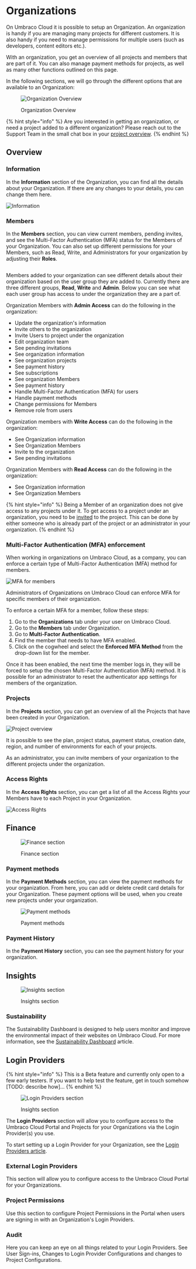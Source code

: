 # Organizations

On Umbraco Cloud it is possible to setup an Organization. An organization is handy if you are managing many projects for different customers. It is also handy if you need to manage permissions for multiple users (such as developers, content editors etc.).

With an organization, you get an overview of all projects and members that are part of it. You can also manage payment methods for projects, as well as many other functions outlined on this page.

In the following sections, we will go through the different options that are available to an Organization:

<figure><img src="../../.gitbook/assets/org-menu-overview.png" alt="Organization Overview"><figcaption><p>Organization Overview</p></figcaption></figure>

{% hint style="info" %}
Are you interested in getting an organization, or need a project added to a different organization? Please reach out to the Support Team in the small chat box in your [project overview](https://www.s1.umbraco.io/projects).
{% endhint %}

## Overview

### Information

In the **Information** section of the Organization, you can find all the details about your Organization. If there are any changes to your details, you can change them here.

![Information](images/Information-v10.png)

### Members

In the **Members** section, you can view current members, pending invites, and see the Multi-Factor Authentication (MFA) status for the Members of your Organization. You can also set up different permissions for your Members, such as Read, Write, and Administrators for your organization by adjusting their **Roles**.

<figure><img src="../../../.gitbook/assets/members.png" alt=""><figcaption></figcaption></figure>

Members added to your organization can see different details about their organization based on the user group they are added to. Currently there are three different groups, **Read**, **Write** and **Admin**. Below you can see what each user group has access to under the organization they are a part of.

Organization Members with **Admin Access** can do the following in the organization:

* Update the organization's information
* Invite others to the organization
* Invite Users to project under the organization
* Edit organization team
* See pending invitations
* See organization information
* See organization projects
* See payment history
* See subscriptions
* See organization Members
* See payment history
* Handle Multi-Factor Authentication (MFA) for users
* Handle payment methods
* Change permissions for Members
* Remove role from users

Organization members with **Write Access** can do the following in the organization:

* See Organization information
* See Organization Members
* Invite to the organization
* See pending invitations

Organization Members with **Read Access** can do the following in the organization:

* See Organization information
* See Organization Members

{% hint style="info" %}
Being a Member of an organization does not give access to any projects under it. To get access to a project under an organization, you need to be [invited](../project-features/users-on-cloud.md) to the project. This can be done by either someone who is already part of the project or an administrator in your organization.
{% endhint %}

### Multi-Factor Authentication (MFA) enforcement

When working in organizations on Umbraco Cloud, as a company, you can enforce a certain type of Multi-Factor Authentication (MFA) method for members.

![MFA for members](images/mfa-page.png)

Administrators of Organizations on Umbraco Cloud can enforce MFA for specific members of their organization.

To enforce a certain MFA for a member, follow these steps:

1. Go to the **Organizations** tab under your user on Umbraco Cloud.
2. Go to the **Members** tab under Organization.
3. Go to **Multi-Factor Authentication**.
4. Find the member that needs to have MFA enabled.
5. Click on the cogwheel and select the **Enforced MFA Method** from the drop-down list for the member.

Once it has been enabled, the next time the member logs in, they will be forced to setup the chosen Multi-Factor Authentication (MFA) method. It is possible for an administrator to reset the authenticator app settings for members of the organization.

### Projects

In the **Projects** section, you can get an overview of all the Projects that have been created in your Organization.

![Project overview](images/org-projects.png)

It is possible to see the plan, project status, payment status, creation date, region, and number of environments for each of your projects.

As an administrator, you can invite members of your organization to the different projects under the organization.

### Access Rights

In the **Access Rights** section, you can get a list of all the Access Rights your Members have to each Project in your Organization.

![Access Rights](images/Access_rights-v10.png)

## Finance
<figure><img src="../../.gitbook/assets/org-menu-finance.png" alt="Finance section"><figcaption><p>Finance section</p></figcaption></figure>

### Payment methods

In the **Payment Methods** section, you can view the payment methods for your organization. From here, you can add or delete credit card details for your Organization. These payment options will be used, when you create new projects under your organization.

<figure><img src="../../.gitbook/assets/image (60).png" alt="Payment methods"><figcaption><p>Payment methods</p></figcaption></figure>

### Payment History

In the **Payment History** section, you can see the payment history for your organization.

## Insights
<figure><img src="../../.gitbook/assets/org-menu-insights.png" alt="Insights section"><figcaption><p>Insights section</p></figcaption></figure>

### Sustainability

The Sustainability Dashboard is designed to help users monitor and improve the environmental impact of their websites on Umbraco Cloud. For more information, see the [Sustainability Dashboard](../../optimize-and-maintain-your-site/monitor-and-troubleshoot/sustainability-dashboard.md) article.

## Login Providers

{% hint style="info" %}
This is a Beta feature and currently only open to a few early testers. If you want to help test the feature, get in touch somehow [TODO: describe how]...
{% endhint %}

<figure><img src="../../.gitbook/assets/org-menu-login-providers.png" alt="Login Providers section"><figcaption><p>Insights section</p></figcaption></figure>

The **Login Providers** section will allow you to configure access to the Umbraco Cloud Portal and Projects for your Organizations via the Login Provider(s) you use.

To start setting up a Login Provider for your Organization, see the [Login Providers article](login-providers/README.md).

### External Login Providers

This section will allow you to configure access to the Umbraco Cloud Portal for your Organizations. 

### Project Permissions

Use this section to configure Project Permissions in the Portal when users are signing in with an Organization's Login Providers.

### Audit

Here you can keep an eye on all things related to your Login Providers. See User Sign-ins, Changes to Login Provider Configurations and changes to Project Configurations.